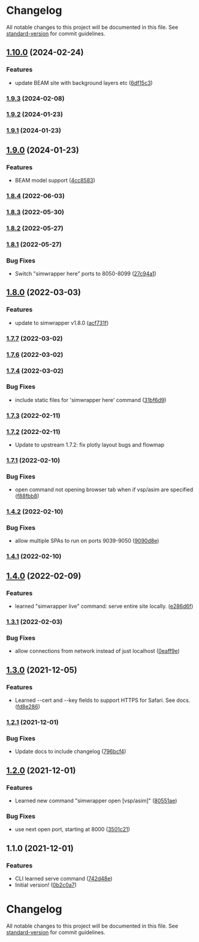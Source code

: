 # Changelog

All notable changes to this project will be documented in this file. See [standard-version](https://github.com/conventional-changelog/standard-version) for commit guidelines.

## [1.10.0](https://github.com/simwrapper/beam-python-tools/compare/v1.9.3...v1.10.0) (2024-02-24)


### Features

* update BEAM site with background layers etc ([6df15c3](https://github.com/simwrapper/beam-python-tools/commit/6df15c3888b42de9702ba88eee28c55ed92186f9))

### [1.9.3](https://github.com/simwrapper/beam-python-tools/compare/v1.9.2...v1.9.3) (2024-02-08)

### [1.9.2](https://github.com/simwrapper/beam-python-tools/compare/v1.9.1...v1.9.2) (2024-01-23)

### [1.9.1](https://github.com/simwrapper/beam-python-tools/compare/v1.9.0...v1.9.1) (2024-01-23)

## [1.9.0](https://github.com/simwrapper/simwrapper-python-tools/compare/v1.8.4...v1.9.0) (2024-01-23)


### Features

* BEAM model support ([4cc8583](https://github.com/simwrapper/simwrapper-python-tools/commit/4cc8583bdd693f387cb024b746ca04b58b2f9c7d))

### [1.8.4](https://github.com/simwrapper/simwrapper-python-tools/compare/v1.8.3...v1.8.4) (2022-06-03)

### [1.8.3](https://github.com/simwrapper/simwrapper-python-tools/compare/v1.8.2...v1.8.3) (2022-05-30)

### [1.8.2](https://github.com/simwrapper/simwrapper-python-tools/compare/v1.8.1...v1.8.2) (2022-05-27)

### [1.8.1](https://github.com/simwrapper/simwrapper-python-tools/compare/v1.8.0...v1.8.1) (2022-05-27)


### Bug Fixes

* Switch "simwrapper here" ports to 8050-8099 ([27c94a1](https://github.com/simwrapper/simwrapper-python-tools/commit/27c94a174846bd90375d3796971407c442db32ae))

## [1.8.0](https://github.com/simwrapper/simwrapper-python-tools/compare/v1.7.7...v1.8.0) (2022-03-03)


### Features

* update to simwrapper v1.8.0 ([acf731f](https://github.com/simwrapper/simwrapper-python-tools/commit/acf731fc4f0ec64fe7e29e074ce446f6bbb6d8fa))

### [1.7.7](https://github.com/simwrapper/simwrapper-python-tools/compare/v1.7.6...v1.7.7) (2022-03-02)

### [1.7.6](https://github.com/simwrapper/simwrapper-python-tools/compare/v1.7.5...v1.7.6) (2022-03-02)

### [1.7.4](https://github.com/simwrapper/simwrapper-python-tools/compare/v1.7.1...v1.7.4) (2022-03-02)


### Bug Fixes

* include static files for 'simwrapper here' command ([31bf6d9](https://github.com/simwrapper/simwrapper-python-tools/commit/31bf6d948a971eb34438194ca0affa4b18685435))

### [1.7.3](https://github.com/simwrapper/simwrapper-python-tools/compare/v1.7.1...v1.7.3) (2022-02-11)

### [1.7.2](https://github.com/simwrapper/simwrapper-python-tools/compare/v1.7.1...v1.7.2) (2022-02-11)

* Update to upstream 1.7.2: fix plotly layout bugs and flowmap

### [1.7.1](https://github.com/simwrapper/simwrapper-python-tools/compare/v1.4.2...v1.7.1) (2022-02-10)


### Bug Fixes

* open command not opening browser tab when if vsp/asim are specified ([f88fbb8](https://github.com/simwrapper/simwrapper-python-tools/commit/f88fbb81ffa6878c25cc14adc1f6266dab7a0c1c))

### [1.4.2](https://github.com/simwrapper/simwrapper-python-tools/compare/v1.4.0...v1.4.2) (2022-02-10)


### Bug Fixes

* allow multiple SPAs to run on ports 9039-9050 ([9090d8e](https://github.com/simwrapper/simwrapper-python-tools/commit/9090d8e8832be3305ce667ec9336dac8071cd04a))

### [1.4.1](https://github.com/simwrapper/simwrapper-python-tools/compare/v1.4.0...v1.4.1) (2022-02-10)

## [1.4.0](https://github.com/simwrapper/simwrapper-python-tools/compare/v1.3.1...v1.4.0) (2022-02-09)


### Features

* learned "simwrapper live" command: serve entire site locally. ([e286d6f](https://github.com/simwrapper/simwrapper-python-tools/commit/e286d6fb58d8349189c13735038bb01a5aa211e9))

### [1.3.1](https://github.com/simwrapper/simwrapper-python-tools/compare/v1.3.0...v1.3.1) (2022-02-03)


### Bug Fixes

* allow connections from network instead of just localhost ([0eaff9e](https://github.com/simwrapper/simwrapper-python-tools/commit/0eaff9e7f191b2cefe8bfbd44e1c78f16c0df064))

## [1.3.0](https://github.com/simwrapper/simwrapper-python-tools/compare/v1.2.1...v1.3.0) (2021-12-05)


### Features

* Learned --cert and --key fields to support HTTPS for Safari. See docs. ([fd8e286](https://github.com/simwrapper/simwrapper-python-tools/commit/fd8e2864e31de71e1fb27a750dcd6ad1ef64a71d))

### [1.2.1](https://github.com/simwrapper/simwrapper-python-tools/compare/v1.2.0...v1.2.1) (2021-12-01)


### Bug Fixes

* Update docs to include changelog ([796bcf4](https://github.com/simwrapper/simwrapper-python-tools/commit/796bcf4458e3d78b084642587c369f6740548ba2))

## [1.2.0](https://github.com/simwrapper/simwrapper-python-tools/compare/v1.1.0...v1.2.0) (2021-12-01)


### Features

* Learned new command "simwrapper open [vsp/asim]" ([80551ae](https://github.com/simwrapper/simwrapper-python-tools/commit/80551ae95d6d68166ef064b405c080220824d6b7))


### Bug Fixes

* use next open port, starting at 8000 ([3501c21](https://github.com/simwrapper/simwrapper-python-tools/commit/3501c21b249121d951a10e03b05da77613846645))

## 1.1.0 (2021-12-01)


### Features

* CLI learned serve command ([742d48e](https://github.com/simwrapper/simwrapper-python-tools/commit/742d48ea68fdf63d695239f0a33121e1a35db34c))
* Initial version! ([0b2c0a7](https://github.com/simwrapper/simwrapper-python-tools/commit/0b2c0a7b03f929aed2f35d720df5190a0b6b94b9))

# Changelog

All notable changes to this project will be documented in this file. See [standard-version](https://github.com/conventional-changelog/standard-version) for commit guidelines.
